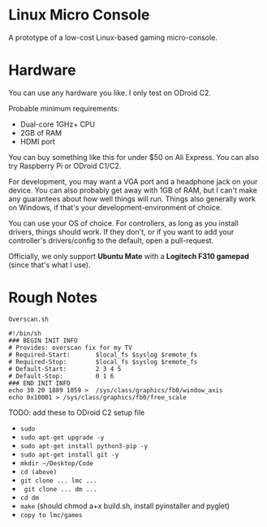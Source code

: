 # Linux Micro Console
A prototype of a low-cost Linux-based gaming micro-console.

# Hardware

You can use any hardware you like. I only test on ODroid C2.

Probable minimum requirements:

- Dual-core 1GHz+ CPU
- 2GB of RAM
- HDMI port

You can buy something like this for under $50 on Ali Express. You can also try Raspberry Pi or ODroid C1/C2.

For development, you may want a VGA port and a headphone jack on your device.  You can also probably get away with 1GB of RAM, but I can't make any guarantees about how well things will run. Things also generally work on Windows, if that's your development-environment of choice.

You can use your OS of choice. For controllers, as long as you install drivers, things should work. If they don't, or if you want to add your controller's drivers/config to the default, open a pull-request. 

Officially, we only support **Ubuntu Mate** with a **Logitech F310 gamepad** (since that's what I use).

# Rough Notes

`Overscan.sh`
```
#!/bin/sh
### BEGIN INIT INFO
# Provides: overscan fix for my TV
# Required-Start:       $local_fs $syslog $remote_fs
# Required-Stop:        $local_fs $syslog $remote_fs
# Default-Start:        2 3 4 5
# Default-Stop:         0 1 6
### END INIT INFO
echo 30 20 1889 1059 >  /sys/class/graphics/fb0/window_axis
echo 0x10001 > /sys/class/graphics/fb0/free_scale
```

TODO: add these to ODroid C2 setup file
- `sudo`
- `sudo apt-get upgrade -y`
- `sudo apt-get install python3-pip -y`
- `sudo apt-get install git -y`
- `mkdir ~/Desktop/Code`
- `cd (above)`
- `git clone ... lmc ...`
- ` git clone ... dm ...`
- `cd dm`
- `make` (should chmod a+x build.sh, install pyinstaller and pyglet)
- `copy to lmc/games`
